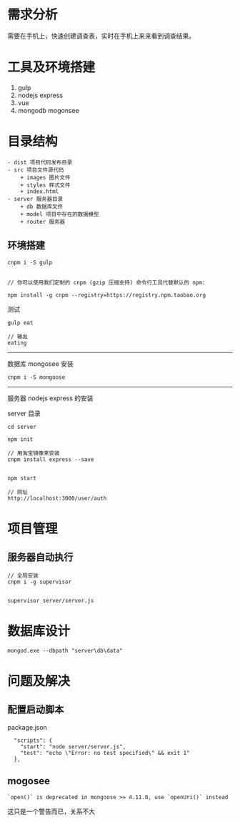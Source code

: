 

# 需求分析 #

需要在手机上，快速创建调查表，实时在手机上来来看到调查结果。



# 工具及环境搭建 #

1. gulp
2. nodejs express
3. vue
4. mongodb mogonsee


# 目录结构 #

```
- dist 项目代码发布目录
- src 项目文件源代码
    + images 图片文件
    + styles 样式文件
    + index.html
- server 服务器目录
    + db 数据库文件
    + model 项目中存在的数据模型
    + router 服务器
```

## 环境搭建 ##

```
cnpm i -S gulp


// 你可以使用我们定制的 cnpm (gzip 压缩支持) 命令行工具代替默认的 npm:

npm install -g cnpm --registry=https://registry.npm.taobao.org
```

测试

```
gulp eat

// 输出 
eating
```

---------
数据库 mongosee 安装

```
cnpm i -S mongoose

```


---------
服务器 nodejs express 的安装


server 目录
```
cd server

npm init

// 用淘宝镜像来安装
cnpm install express --save 


npm start

// 网址
http://localhost:3000/user/auth
```


# 项目管理 #

## 服务器自动执行 ##

```
// 全局安装
cnpm i -g supervisor


supervisor server/server.js
```



# 数据库设计 #



```
mongod.exe --dbpath "server\db\data"
```



# 问题及解决 #

## 配置启动脚本 ##

package.json

```
  "scripts": {
    "start": "node server/server.js",
    "test": "echo \"Error: no test specified\" && exit 1"
  },

```



## mogosee ##

```
`open()` is deprecated in mongoose >= 4.11.0, use `openUri()` instead

```

这只是一个警告而已，关系不大



